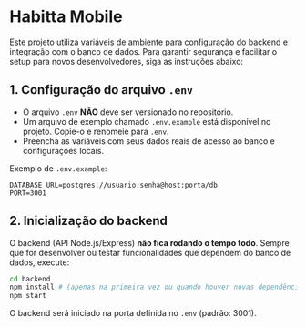 # Habitta Mobile

Este projeto utiliza variáveis de ambiente para configuração do backend e integração com o banco de dados. Para garantir segurança e facilitar o setup para novos desenvolvedores, siga as instruções abaixo:

## 1. Configuração do arquivo `.env`

- O arquivo `.env` **NÃO** deve ser versionado no repositório.
- Um arquivo de exemplo chamado `.env.example` está disponível no projeto. Copie-o e renomeie para `.env`.
- Preencha as variáveis com seus dados reais de acesso ao banco e configurações locais.

Exemplo de `.env.example`:

```
DATABASE_URL=postgres://usuario:senha@host:porta/db
PORT=3001
```

## 2. Inicialização do backend

O backend (API Node.js/Express) **não fica rodando o tempo todo**. Sempre que for desenvolver ou testar funcionalidades que dependem do banco de dados, execute:

```bash
cd backend
npm install # (apenas na primeira vez ou quando houver novas dependências)
npm start
```

O backend será iniciado na porta definida no `.env` (padrão: 3001).
